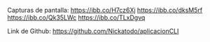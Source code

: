 Capturas de pantalla:
https://ibb.co/H7cz6Xj
https://ibb.co/dksM5rf
https://ibb.co/Qk35LWc
https://ibb.co/TLxDgvq

Link de Github:
https://github.com/Nickatodo/aplicacionCLI
